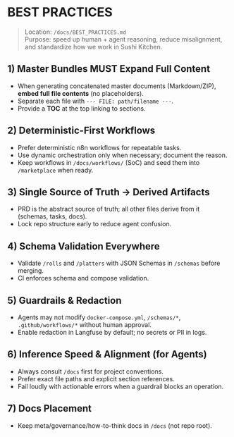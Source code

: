 # BEST PRACTICES

> Location: `/docs/BEST_PRACTICES.md`  
> Purpose: speed up human + agent reasoning, reduce misalignment, and standardize how we work in Sushi Kitchen.

## 1) Master Bundles MUST Expand Full Content
- When generating concatenated master documents (Markdown/ZIP), **embed full file contents** (no placeholders).
- Separate each file with `--- FILE: path/filename ---`.
- Provide a **TOC** at the top linking to sections.

## 2) Deterministic-First Workflows
- Prefer deterministic n8n workflows for repeatable tasks.
- Use dynamic orchestration only when necessary; document the reason.
- Keep workflows in `/docs/workflows/` (SoC) and seed them into `/marketplace` when ready.

## 3) Single Source of Truth → Derived Artifacts
- PRD is the abstract source of truth; all other files derive from it (schemas, tasks, docs).
- Lock repo structure early to reduce agent confusion.

## 4) Schema Validation Everywhere
- Validate `/rolls` and `/platters` with JSON Schemas in `/schemas` before merging.
- CI enforces schema and compose validation.

## 5) Guardrails & Redaction
- Agents may not modify `docker-compose.yml`, `/schemas/*`, `.github/workflows/*` without human approval.
- Enable redaction in Langfuse by default; no secrets or PII in logs.

## 6) Inference Speed & Alignment (for Agents)
- Always consult `/docs` first for project conventions.
- Prefer exact file paths and explicit section references.
- Fail loudly with actionable errors when a guardrail blocks an operation.

## 7) Docs Placement
- Keep meta/governance/how-to-think docs in `/docs` (not repo root).
